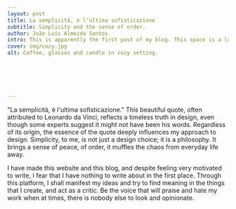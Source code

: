 ```yaml
---
layout: post
title: La semplicità, è l'ultima sofisticazione
subtitle: Simplicity and the sense of order.
author: João Luís Almeida Santos
intro: This is apparently the first post of my blog. This space is a laid-back corner of the internet where I share my experiences and ideas.
cover: img/cozy.jpg
alt: Coffee, glasses and candle in cozy setting.






---
```


"La semplicità, è l'ultima sofisticazione." This beautiful quote, often attributed to Leonardo da Vinci, reflects a timeless truth in design, even though some experts suggest it might not have been his words. Regardless of its origin, the essence of the quote deeply influences my approach to design.
Simplicity, to me, is not just a design choice; it is a philosophy. It brings a sense of peace, of order, it muffles the chaos from everyday life away.

  I have made this website and this blog, and despite feeling very motivated to write, I fear that I have nothing to write about in the first place. Through this platform, I shall manifest my ideas and try to find meaning
 in the things that I create, and act as a critic. Be the voice that will praise and hate my work when at times, there is nobody else to look and opinionate.
